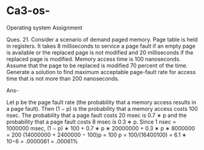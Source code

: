 # Ca3-os-
Operating system Assignment 

Ques. 21. Consider a scenario of demand paged memory. Page table is held in registers. It takes 8 milliseconds to service a page fault if an empty page is available or the replaced page is not modified and 20 milliseconds if the replaced page is modified. Memory access time is 100 nanoseconds. Assume that the page to be replaced is modified 70 percent of the time. Generate a solution to find maximum acceptable page-fault rate for access time that is not more than 200 nanoseconds.

Ans- 

Let p be the page fault rate (the probability that a memory access results in a page
fault). Then (1 − p) is the probability that a memory access costs 100 nsec. The
probability that a page fault costs 20 msec is 0.7 ∗ p and the probability that a page
fault costs 8 msec is 0.3 ∗ p. Since 1 nsec = 1000000 msec,
(1 − p) ∗ 100 + 0.7 ∗ p ∗ 20000000 + 0.3 ∗ p ∗ 8000000 = 200
(14000000 + 2400000 − 100)p = 100
p = 100/(16400100) = 6.1 ∗ 10−6 = .0000061 = .00061%


